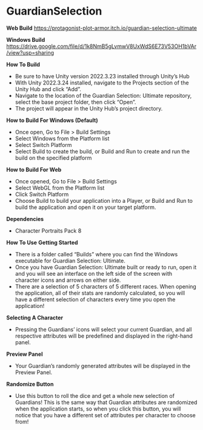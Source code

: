 # GuardianSelection
**Web Build**
https://protagonist-plot-armor.itch.io/guardian-selection-ultimate

**Windows Build**
https://drive.google.com/file/d/1k8NmB5gLvmwV8UxWdS6E73V53OH1bVAr/view?usp=sharing

**How To Build**
- Be sure to have Unity version 2022.3.23 installed through Unity’s Hub
- With Unity 2022.3.24 installed, navigate to the Projects section of the Unity Hub and click “Add”.
- Navigate to the location of the Guardian Selection: Ultimate repository, select the base project folder, then click “Open”.
- The project will appear in the Unity Hub’s project directory.

**How to Build For Windows (Default)**
- Once open, Go to File > Build Settings
- Select Windows from the Platform list
- Select Switch Platform
- Select Build to create the build, or Build and Run to create and run the build on the specified platform

**How to Build For Web**
- Once opened, Go to File > Build Settings
- Select WebGL from the Platform list
- Click Switch Platform
- Choose Build to build your application into a Player, or Build and Run to build the application and open it on your target platform.

**Dependencies**
- Character Portraits Pack 8

**How To Use**
**Getting Started**
- There is a folder called “Builds” where you can find the Windows executable for Guardian Selection: Ultimate. 
- Once you have Guardian Selection: Ultimate built or ready to run, open it and you will see an interface on the left side of the screen with character icons and arrows on either side.
- There are a selection of 5 characters of 5 different races. When opening the application, all of their stats are randomly calculated, so you will have a different selection of characters every time you open the application!

**Selecting A Character**
- Pressing the Guardians’ icons will select your current Guardian, and all respective attributes will be predefined and displayed in the right-hand panel.

**Preview Panel**
- Your Guardian’s randomly generated attributes will be displayed in the Preview Panel.

**Randomize Button**
- Use this button to roll the dice and get a whole new selection of Guardians! This is the same way that Guardian attributes are randomized when the application starts, so when you click this button, you will notice that you have a different set of attributes per character to choose from!
